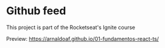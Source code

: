 # Github feed

This project is part of the Rocketseat's Ignite course

Preview: https://arnaldoaf.github.io/01-fundamentos-react-ts/